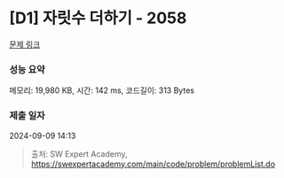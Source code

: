# [D1] 자릿수 더하기 - 2058 

[문제 링크](https://swexpertacademy.com/main/code/problem/problemDetail.do?contestProbId=AV5QPRjqA10DFAUq) 

### 성능 요약

메모리: 19,980 KB, 시간: 142 ms, 코드길이: 313 Bytes

### 제출 일자

2024-09-09 14:13



> 출처: SW Expert Academy, https://swexpertacademy.com/main/code/problem/problemList.do